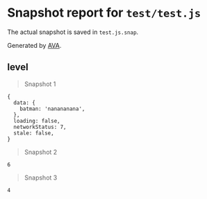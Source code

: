 # Snapshot report for `test/test.js`

The actual snapshot is saved in `test.js.snap`.

Generated by [AVA](https://ava.li).

## level

> Snapshot 1

    {
      data: {
        batman: 'nanananana',
      },
      loading: false,
      networkStatus: 7,
      stale: false,
    }

> Snapshot 2

    6

> Snapshot 3

    4

